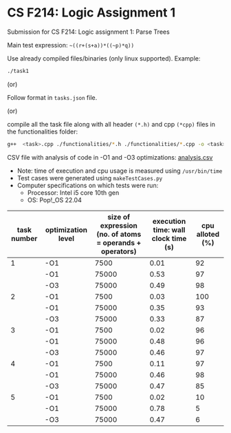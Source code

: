 # CS F214: Logic Assignment 1

Submission for CS F214: Logic assignment 1: Parse Trees

Main test expression: `~((r+(s+a))*((~p)*q))`

Use already compiled files/binaries (only linux supported). Example:

```bash
./task1
```

(or)

Follow format in `tasks.json` file.

(or)

compile all the task file along with all header `(*.h)` and cpp `(*cpp)` files in the functionalities folder:

```bash
g++  <task>.cpp ./functionalities/*.h ./functionalities/*.cpp -o <task>
```

CSV file with analysis of code in -O1 and -O3 optimizations: [analysis.csv](https://github.com/majimearun/logic_assignment_1/blob/main/analysis/analysis.csv)

-   Note: time of execution and cpu usage is measured using `/usr/bin/time`
-   Test cases were generated using `makeTestCases.py`
-   Computer specifications on which tests were run:
    -   Processor: Intel i5 core 10th gen
    -   OS: Pop!\_OS 22.04

| task number | optimization level | size of expression (no. of atoms = operands + operators) | execution time: wall clock time (s) | cpu alloted (%) |
| ----------- | ------------------ | -------------------------------------------------------- | ----------------------------------- | --------------- |
| 1           | -O1                | 7500                                                     | 0.01                                | 92              |
|             | -O1                | 75000                                                    | 0.53                                | 97              |
|             | -O3                | 75000                                                    | 0.49                                | 98              |
| 2           | -O1                | 7500                                                     | 0.03                                | 100             |
|             | -O1                | 75000                                                    | 0.35                                | 93              |
|             | -O3                | 75000                                                    | 0.33                                | 87              |
| 3           | -O1                | 7500                                                     | 0.02                                | 96              |
|             | -O1                | 75000                                                    | 0.48                                | 96              |
|             | -O3                | 75000                                                    | 0.46                                | 97              |
| 4           | -O1                | 7500                                                     | 0.11                                | 97              |
|             | -O1                | 75000                                                    | 0.46                                | 98              |
|             | -O3                | 75000                                                    | 0.47                                | 85              |
| 5           | -O1                | 7500                                                     | 0.02                                | 10              |
|             | -O1                | 75000                                                    | 0.78                                | 5               |
|             | -O3                | 75000                                                    | 0.47                                | 6               |
